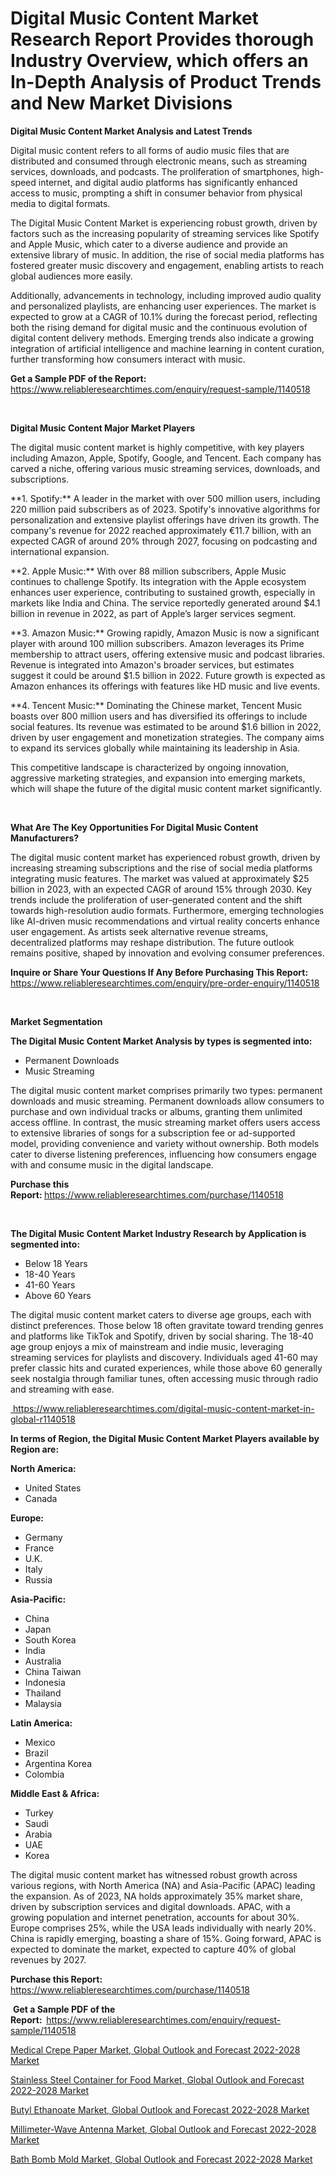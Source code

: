 <p><h1>Digital Music Content Market Research Report Provides thorough Industry Overview, which offers an In-Depth Analysis of Product Trends and New Market Divisions</h1></p><p><strong>Digital Music Content Market Analysis and Latest Trends</strong></p>
<p><p>Digital music content refers to all forms of audio music files that are distributed and consumed through electronic means, such as streaming services, downloads, and podcasts. The proliferation of smartphones, high-speed internet, and digital audio platforms has significantly enhanced access to music, prompting a shift in consumer behavior from physical media to digital formats.</p><p>The Digital Music Content Market is experiencing robust growth, driven by factors such as the increasing popularity of streaming services like Spotify and Apple Music, which cater to a diverse audience and provide an extensive library of music. In addition, the rise of social media platforms has fostered greater music discovery and engagement, enabling artists to reach global audiences more easily.</p><p>Additionally, advancements in technology, including improved audio quality and personalized playlists, are enhancing user experiences. The market is expected to grow at a CAGR of 10.1% during the forecast period, reflecting both the rising demand for digital music and the continuous evolution of digital content delivery methods. Emerging trends also indicate a growing integration of artificial intelligence and machine learning in content curation, further transforming how consumers interact with music.</p></p>
<p><strong>Get a Sample PDF of the Report:&nbsp;</strong> <a href="https://www.reliableresearchtimes.com/enquiry/request-sample/1140518?utm_campaign=1612&utm_medium=2&utm_source=Github&utm_content=ia&utm_term=14102024&utm_id=digital-music-content">https://www.reliableresearchtimes.com/enquiry/request-sample/1140518</a></p>
<p>&nbsp;</p>
<p><strong>Digital Music Content Major Market Players</strong></p>
<p><p>The digital music content market is highly competitive, with key players including Amazon, Apple, Spotify, Google, and Tencent. Each company has carved a niche, offering various music streaming services, downloads, and subscriptions.</p><p>**1. Spotify:** A leader in the market with over 500 million users, including 220 million paid subscribers as of 2023. Spotify's innovative algorithms for personalization and extensive playlist offerings have driven its growth. The company's revenue for 2022 reached approximately €11.7 billion, with an expected CAGR of around 20% through 2027, focusing on podcasting and international expansion.</p><p>**2. Apple Music:** With over 88 million subscribers, Apple Music continues to challenge Spotify. Its integration with the Apple ecosystem enhances user experience, contributing to sustained growth, especially in markets like India and China. The service reportedly generated around $4.1 billion in revenue in 2022, as part of Apple’s larger services segment.</p><p>**3. Amazon Music:** Growing rapidly, Amazon Music is now a significant player with around 100 million subscribers. Amazon leverages its Prime membership to attract users, offering extensive music and podcast libraries. Revenue is integrated into Amazon's broader services, but estimates suggest it could be around $1.5 billion in 2022. Future growth is expected as Amazon enhances its offerings with features like HD music and live events.</p><p>**4. Tencent Music:** Dominating the Chinese market, Tencent Music boasts over 800 million users and has diversified its offerings to include social features. Its revenue was estimated to be around $1.6 billion in 2022, driven by user engagement and monetization strategies. The company aims to expand its services globally while maintaining its leadership in Asia.</p><p>This competitive landscape is characterized by ongoing innovation, aggressive marketing strategies, and expansion into emerging markets, which will shape the future of the digital music content market significantly.</p></p>
<p>&nbsp;</p>
<p><strong>What Are The Key Opportunities For Digital Music Content Manufacturers?</strong></p>
<p><p>The digital music content market has experienced robust growth, driven by increasing streaming subscriptions and the rise of social media platforms integrating music features. The market was valued at approximately $25 billion in 2023, with an expected CAGR of around 15% through 2030. Key trends include the proliferation of user-generated content and the shift towards high-resolution audio formats. Furthermore, emerging technologies like AI-driven music recommendations and virtual reality concerts enhance user engagement. As artists seek alternative revenue streams, decentralized platforms may reshape distribution. The future outlook remains positive, shaped by innovation and evolving consumer preferences.</p></p>
<p><strong>Inquire or Share Your Questions If Any Before Purchasing This Report:</strong> <a href="https://www.reliableresearchtimes.com/enquiry/pre-order-enquiry/1140518?utm_campaign=1612&utm_medium=2&utm_source=Github&utm_content=ia&utm_term=14102024&utm_id=digital-music-content">https://www.reliableresearchtimes.com/enquiry/pre-order-enquiry/1140518</a></p>
<p>&nbsp;</p>
<p><strong>Market Segmentation</strong></p>
<p><strong>The Digital Music Content Market Analysis by types is segmented into:</strong></p>
<p><ul><li>Permanent Downloads</li><li>Music Streaming</li></ul></p>
<p><p>The digital music content market comprises primarily two types: permanent downloads and music streaming. Permanent downloads allow consumers to purchase and own individual tracks or albums, granting them unlimited access offline. In contrast, the music streaming market offers users access to extensive libraries of songs for a subscription fee or ad-supported model, providing convenience and variety without ownership. Both models cater to diverse listening preferences, influencing how consumers engage with and consume music in the digital landscape.</p></p>
<p><strong>Purchase this Report:&nbsp;</strong><a href="https://www.reliableresearchtimes.com/purchase/1140518?utm_campaign=1612&utm_medium=2&utm_source=Github&utm_content=ia&utm_term=14102024&utm_id=digital-music-content">https://www.reliableresearchtimes.com/purchase/1140518</a></p>
<p>&nbsp;</p>
<p><strong>The Digital Music Content Market Industry Research by Application is segmented into:</strong></p>
<p><ul><li>Below 18 Years</li><li>18-40 Years</li><li>41-60 Years</li><li>Above 60 Years</li></ul></p>
<p><p>The digital music content market caters to diverse age groups, each with distinct preferences. Those below 18 often gravitate toward trending genres and platforms like TikTok and Spotify, driven by social sharing. The 18-40 age group enjoys a mix of mainstream and indie music, leveraging streaming services for playlists and discovery. Individuals aged 41-60 may prefer classic hits and curated experiences, while those above 60 generally seek nostalgia through familiar tunes, often accessing music through radio and streaming with ease.</p></p>
<p><a href="https://www.reliableresearchtimes.com/digital-music-content-market-in-global-r1140518?utm_campaign=1612&utm_medium=2&utm_source=Github&utm_content=ia&utm_term=14102024&utm_id=digital-music-content">&nbsp;https://www.reliableresearchtimes.com/digital-music-content-market-in-global-r1140518</a></p>
<p><strong>In terms of Region, the Digital Music Content Market Players available by Region are:</strong></p>
<p>
    <p> <strong> North America: </strong>
        <ul>
            <li>United States</li>
            <li>Canada</li>
        </ul>
        </p> 
    <p> <strong> Europe: </strong>
        <ul>
            <li>Germany</li>
            <li>France</li>
            <li>U.K.</li>
            <li>Italy</li>
            <li>Russia</li>
        </ul>
        </p> 
    <p> <strong> Asia-Pacific: </strong>
        <ul>
            <li>China</li>
            <li>Japan</li>
            <li>South Korea</li>
            <li>India</li>
            <li>Australia</li>
            <li>China Taiwan</li>
            <li>Indonesia</li>
            <li>Thailand</li>
            <li>Malaysia</li>
        </ul>
        </p> 
    <p> <strong> Latin America: </strong>
        <ul>
            <li>Mexico</li>
            <li>Brazil</li>
            <li>Argentina Korea</li>
            <li>Colombia</li>
        </ul>
        </p> 
    <p> <strong> Middle East & Africa: </strong>
        <ul>
            <li>Turkey</li>
            <li>Saudi</li>
            <li>Arabia</li>
            <li>UAE</li>
            <li>Korea</li>
        </ul>
    </p>
    </p>
<p><p>The digital music content market has witnessed robust growth across various regions, with North America (NA) and Asia-Pacific (APAC) leading the expansion. As of 2023, NA holds approximately 35% market share, driven by subscription services and digital downloads. APAC, with a growing population and internet penetration, accounts for about 30%. Europe comprises 25%, while the USA leads individually with nearly 20%. China is rapidly emerging, boasting a share of 15%. Going forward, APAC is expected to dominate the market, expected to capture 40% of global revenues by 2027.</p></p>
<p><strong>Purchase this Report: </strong><a href="https://www.reliableresearchtimes.com/purchase/1140518?utm_campaign=1612&utm_medium=2&utm_source=Github&utm_content=ia&utm_term=14102024&utm_id=digital-music-content">https://www.reliableresearchtimes.com/purchase/1140518</a></p>
<p>&nbsp;<strong>Get a Sample PDF of the Report:&nbsp;&nbsp;</strong><a href="https://www.reliableresearchtimes.com/enquiry/request-sample/1140518?utm_campaign=1612&utm_medium=2&utm_source=Github&utm_content=ia&utm_term=14102024&utm_id=digital-music-content">https://www.reliableresearchtimes.com/enquiry/request-sample/1140518</a></p>
<p><strong></strong></p>
<p><p><a href="https://www.linkedin.com/pulse/global-medical-crepe-paper-market-outlook-forecast-2022-2028-ynlle?utm_campaign=1612&utm_medium=2&utm_source=Github&utm_content=ia&utm_term=14102024&utm_id=digital-music-content">Medical Crepe Paper Market, Global Outlook and Forecast 2022-2028 Market</a></p><p><a href="https://www.linkedin.com/pulse/stainless-steel-container-food-market-global-outlook-forecast-5lwge?trk=public_post_embed_feed-article-content&utm_campaign=1612&utm_medium=2&utm_source=Github&utm_content=ia&utm_term=14102024&utm_id=digital-music-content">Stainless Steel Container for Food Market, Global Outlook and Forecast 2022-2028 Market</a></p><p><a href="https://www.linkedin.com/pulse/butyl-ethanoate-market-global-outlook-forecast-2022-2028-p5pge?utm_campaign=1612&utm_medium=2&utm_source=Github&utm_content=ia&utm_term=14102024&utm_id=digital-music-content">Butyl Ethanoate Market, Global Outlook and Forecast 2022-2028 Market</a></p><p><a href="https://www.linkedin.com/pulse/millimeter-wave-antenna-market-global-outlook-forecast-2022-2028-rsjbe?trk=public_post_embed_feed-article-content&utm_campaign=1612&utm_medium=2&utm_source=Github&utm_content=ia&utm_term=14102024&utm_id=digital-music-content">Millimeter-Wave Antenna Market, Global Outlook and Forecast 2022-2028 Market</a></p><p><a href="https://www.linkedin.com/pulse/bath-bomb-mold-market-global-outlook-forecast-2022-2028-7nfje?utm_campaign=1612&utm_medium=2&utm_source=Github&utm_content=ia&utm_term=14102024&utm_id=digital-music-content">Bath Bomb Mold Market, Global Outlook and Forecast 2022-2028 Market</a></p></p>